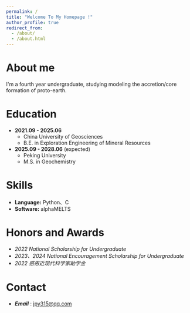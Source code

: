 ```yaml
---
permalink: /
title: "Welcome To My Homepage !"
author_profile: true
redirect_from: 
  - /about/
  - /about.html
---
```



About me
========
I'm a fourth year undergraduate, studying modeling the accretion/core formation of proto-earth.

Education
========
- **2021.09 - 2025.06**
  - China University of Geosciences
  - B.E. in Exploration Engineering of Mineral Resources
- **2025.09 - 2028.06** (expected)
  - Peking University
  - M.S. in Geochemistry 

Skills
========
- **Language:** Python、C
- **Software:** alphaMELTS

Honors and Awards
========
- *2022 National Scholarship for Undergraduate*
- *2023、2024 National Encouragement Scholarship for Undergraduate*
- *2022 感恩近现代科学家助学金*

Contact
========
- ***Email*** : [jpy315@qq.com](mailto:jpy315@qq.com)


